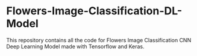 # Flowers-Image-Classification-DL-Model
This repository contains all the code for Flowers Image Classification CNN Deep Learning Model made with Tensorflow and Keras.
